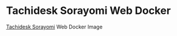 # Tachidesk Sorayomi Web Docker

[Tachidesk Sorayomi](https://github.com/Suwayomi/Tachidesk-Sorayomi) Web Docker Image
